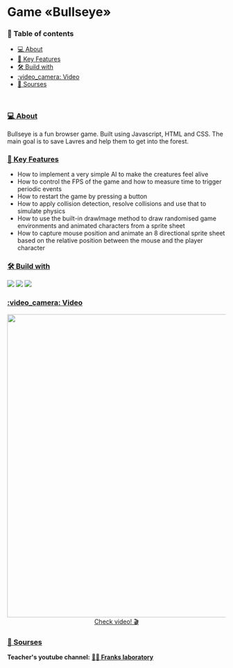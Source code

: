 <h1>Game «Bullseye»</h1>

<h3><a href="content"></a>📖 Table of contents</h3>
<ul>
  <li><a href="#about">💻 About</a></li>
  <li><a href="#key-feachers">🔭 Key Features</a></li>
  <li><a href="#-built-with-">🛠 Build with</li>
  <li><a href="#image">:video_camera: Video</a></li>
  <li><a href="#sourses">📜 Sourses</a></li>
</ul>

<br>

<h3><a href="#content">💻 About</a><a name="about"></a></h3>
<p>Bullseye is a fun browser game. Built using Javascript, HTML and CSS. 
The main goal is to save Lavres and help them to get into the forest.</p> 

<h3><a href="#content">🔭 Key Features</a><a name="key-feachers"></a></h3>

<ul>
  <li>How to implement a very simple AI to make the creatures feel alive</li>
  <li>How to control the FPS of the game and how to measure time to trigger periodic events</li>
  <li>How to restart the game by pressing a button</li>
  <li>How to apply collision detection, resolve collisions and use that to simulate physics</li>
  <li>How to use the built-in drawImage method to draw randomised game environments and animated characters from a sprite sheet</li>
  <li>How to capture mouse position and animate an 8 directional sprite sheet based on the relative position between the mouse and the player character</li>
</ul>

<h3><a href="#content">🛠 Build with</a><a name="-built-with-"></a></h3>
<div>
<img src="https://img.shields.io/badge/javascript-%23323330.svg?style=for-the-badge&logo=javascript&logoColor=%23F7DF1E">
<img src="https://img.shields.io/badge/html5-%23E34F26.svg?style=for-the-badge&logo=html5&logoColor=white">
<img src="https://img.shields.io/badge/css3-%231572B6.svg?style=for-the-badge&logo=css3&logoColor=white">
</div>

<h3><a href="#content">:video_camera: Video</a></h3>
<div align="center">
  <a href="https://youtu.be/JkV1WNl87T4"><img width="700" src="https://github.com/O-Julia-O/Game-/assets/81177974/04e961be-3771-4f68-9c5a-a56918812811"/></a>
</div>
<div align="center"><a href="https://youtu.be/JkV1WNl87T4">Check video! 🎬</a></div>

<h3><a href="#content">📜 Sourses</a><a href="sourses"></a></h3>

<b>Teacher's youtube channel:</b> <b><a href="https://youtu.be/f_4KTiKWIqA">:technologist: Franks laboratory</a></b>
<br>

